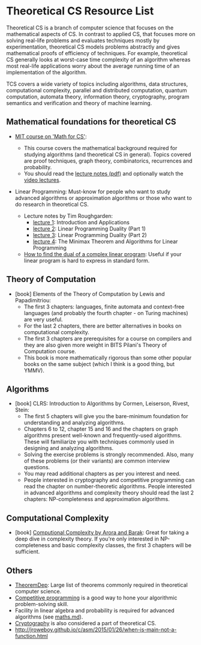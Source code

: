 # Theoretical CS Resource List

Theoretical CS is a branch of computer science that focuses on the mathematical aspects of CS.
In contrast to applied CS, that focuses more on solving real-life problems
and evaluates techniques mostly by experimentation, theoretical CS models problems abstractly
and gives mathematical proofs of efficiency of techniques.
For example, theoretical CS generally looks at worst-case time complexity of an algorithm
whereas most real-life applications worry about the average running time of an implementation of the algorithm.

TCS covers a wide variety of topics including
algorithms, data structures, computational complexity, parallel and distributed computation,
quantum computation, automata theory, information theory, cryptography,
program semantics and verification and theory of machine learning.

## Mathematical foundations for theoretical CS

- [MIT course on 'Math for CS'](https://ocw.mit.edu/courses/electrical-engineering-and-computer-science/6-042j-mathematics-for-computer-science-fall-2010/):
    - This course covers the mathematical background required for studying algorithms
    (and theoretical CS in general).
    Topics covered are proof techniques, graph theory, combinatorics, recurrences and probability.
    - You should read the [lecture notes (pdf)](https://ocw.mit.edu/courses/electrical-engineering-and-computer-science/6-042j-mathematics-for-computer-science-fall-2010/readings/)
    and optionally watch the [video lectures](https://www.youtube.com/playlist?list=PLB7540DEDD482705B).

- Linear Programming: Must-know for people who want to study advanced algorithms or approximation algorithms
or those who want to do research in theoretical CS.
    - Lecture notes by Tim Roughgarden:
        - [lecture 1](http://timroughgarden.org/w16/l/l7.pdf): Introduction and Applications
        - [lecture 2](http://timroughgarden.org/w16/l/l8.pdf): Linear Programming Duality (Part 1)
        - [lecture 3](http://timroughgarden.org/w16/l/l9.pdf): Linear Programming Duality (Part 2)
        - [lecture 4](http://timroughgarden.org/w16/l/l10.pdf): The Minimax Theorem and Algorithms for Linear Programming
    - [How to find the dual of a complex linear program](http://www.cs.columbia.edu/coms6998-3/lpprimer.pdf):
        Useful if your linear program is hard to express in standard form.

## Theory of Computation

- \[book\] Elements of the Theory of Computation by Lewis and Papadimitriou:
    - The first 3 chapters: languages, finite automata and context-free languages
    (and probably the fourth chapter - on Turing machines) are very useful.
    - For the last 2 chapters, there are better alternatives in books on computational complexity.
    - The first 3 chapters are prerequisites for a course on compilers and
    they are also given more weight in BITS Pilani's Theory of Computation course.
    - This book is more mathematically rigorous than some other popular books on the same subject
    (which I think is a good thing, but YMMV).

## Algorithms

- \[book\] CLRS: Introduction to Algorithms by Cormen, Leiserson, Rivest, Stein:
    - The first 5 chapters will give you the bare-minimum foundation for understanding and analyzing algorithms.
    - Chapters 6 to 12, chapter 15 and 16 and the chapters on graph algorithms present
    well-known and frequently-used algorithms.
    These will familiarize you with techniques commonly used in designing and analyzing algorithms.
    - Solving the exercise problems is strongly recommended.
    Also, many of these problems (or their variants) are common interview questions.
    - You may read additional chapters as per you interest and need.
    - People interested in cryptography and competitive programming
    can read the chapter on number-theoretic algorithms.
    People interested in advanced algorithms and complexity theory should read the last 2 chapters:
    NP-completeness and approximation algorithms.

## Computational Complexity

- \[book\] [Computional Complexity by Arora and Barak](https://theory.cs.princeton.edu/complexity/book.pdf):
Great for taking a deep dive in complexity theory.
If you're only interested in NP-completeness and basic complexity classes,
the first 3 chapters will be sufficient.

## Others

- [TheoremDep](https://sharmaeklavya2.github.io/theoremdep/):
Large list of theorems commonly required in theoretical computer science.
- [Competitive programming](competitive.md) is a good way to hone your algorithmic problem-solving skill.
- Facility in linear algebra and probability is required for advanced algorithms
(see [maths.md](maths.md)).
- [Cryptography](cryptography.md) is also considered a part of theoretical CS.
- http://jroweboy.github.io/c/asm/2015/01/26/when-is-main-not-a-function.html
